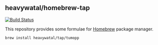 ## heavywatal/homebrew-tap

[![Build Status](https://travis-ci.org/heavywatal/homebrew-tap.svg?branch=master)](https://travis-ci.org/heavywatal/homebrew-tap)

This repository provides some formulae for [Homebrew](https://brew.sh) package manager.

```sh
brew install heavywatal/tap/tumopp
```
